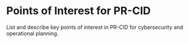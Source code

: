 # Points of Interest for PR-CID

List and describe key points of interest in PR-CID for cybersecurity and operational planning.
